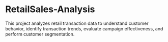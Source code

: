 # RetailSales-Analysis
This project analyzes retail transaction data to understand customer behavior, identify transaction trends, evaluate campaign effectiveness, and perform customer segmentation.
